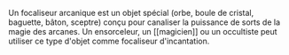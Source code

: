 Un focaliseur arcanique est un objet spécial (orbe, boule de cristal, baguette, bâton, sceptre) conçu pour canaliser la puissance de sorts de la magie des arcanes. Un ensorceleur, un [[magicien]] ou un occultiste peut utiliser ce type d'objet comme focaliseur d'incantation.